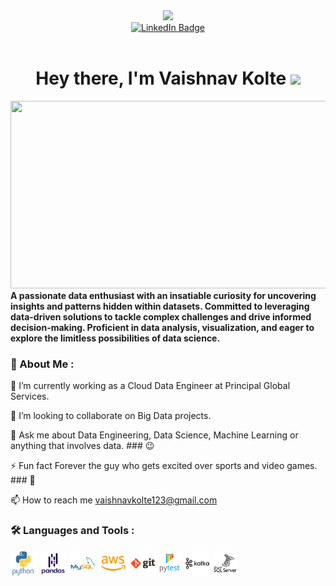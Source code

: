 <div id="header" align="center">
  <img src="https://media.giphy.com/media/M9gbBd9nbDrOTu1Mqx/giphy.gif" width="100"/>
</div>
<div id="badges" align="center">
  <a href="https://www.linkedin.com/in/vaishnav-kolte/">
    <img src="https://img.shields.io/badge/LinkedIn-blue?style=for-the-badge&logo=linkedin&logoColor=white" alt="LinkedIn Badge"/>
  </a>
</div>
<img src="https://komarev.com/ghpvc/?username=vaishnav009 &style=flat-square&color=blue" alt=""/>
<h1 align="center">
  Hey there, I'm Vaishnav Kolte
  <img src="https://media.giphy.com/media/hvRJCLFzcasrR4ia7z/giphy.gif" width="30px"/>
</h1>
<div align="center">
  <img src="https://media.giphy.com/media/dWesBcTLavkZuG35MI/giphy.gif" width="600" height="300"/>
</div>
<b align="center">A passionate data enthusiast with an insatiable curiosity for uncovering insights and patterns hidden within datasets. Committed to leveraging data-driven solutions to tackle complex challenges and drive informed decision-making. Proficient in data analysis, visualization, and eager to explore the limitless possibilities of data science.</b>

### 🧔 About Me :
🔭 I’m currently working as a Cloud Data Engineer at Principal Global Services.

👯 I’m looking to collaborate on Big Data projects.

💬 Ask me about Data Engineering, Data Science, Machine Learning or anything that involves data. ### 😉

⚡ Fun fact Forever the guy who gets excited over sports and video games. ### 🏈

📫 How to reach me vaishnavkolte123@gmail.com

### :hammer_and_wrench: Languages and Tools :
<div>
  <img src="https://github.com/devicons/devicon/blob/master/icons/python/python-original-wordmark.svg" title="Python"  alt="Python" width="40" height="40"/>&nbsp;
  <img src="https://github.com/devicons/devicon/blob/master/icons/pandas/pandas-original-wordmark.svg" title="Pandas"  alt="Pandas" width="40" height="40"/>&nbsp;
  <img src="https://github.com/devicons/devicon/blob/master/icons/mysql/mysql-original-wordmark.svg" title="MySQL"  alt="MySQL" width="40" height="40"/>&nbsp;
  <img src="https://github.com/devicons/devicon/blob/master/icons/amazonwebservices/amazonwebservices-plain-wordmark.svg" title="AWS" alt="AWS" width="40" height="40"/>&nbsp;
  <img src="https://github.com/devicons/devicon/blob/master/icons/git/git-original-wordmark.svg" title="Git" **alt="Git" width="40" height="40"/>
  <img src="https://github.com/devicons/devicon/blob/master/icons/pytest/pytest-original-wordmark.svg" title="Git" **alt="Git" width="40" height="40"/>
  <img src="https://github.com/devicons/devicon/blob/master/icons/apachekafka/apachekafka-original-wordmark.svg" title="Git" **alt="Git" width="40" height="40"/>
  <img src="https://github.com/devicons/devicon/blob/master/icons/microsoftsqlserver/microsoftsqlserver-plain-wordmark.svg" title="Git" **alt="Git" width="40" height="40"/>
</div>

<!--
**vaishnav009/vaishnav009** is a ✨ _special_ ✨ repository because its `README.md` (this file) appears on your GitHub profile.

Here are some ideas to get you started:

- 🔭 I’m currently working on ...
- 🌱 I’m currently learning ...

- 🤔 I’m looking for help with ...
- 💬 Ask me about ...
- 📫 How to reach me: ...
- 😄 Pronouns: ...
- ⚡ Fun fact: ...
-->
